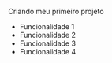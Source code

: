 Criando meu primeiro projeto

* Funcionalidade 1
* Funcionalidade 2
* Funcionalidade 3
* Funcionalidade 4